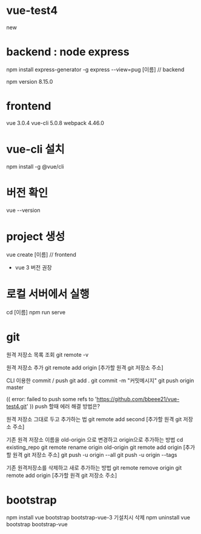 # vue-test4
new

# backend : node express
npm install express-generator -g
express --view=pug [이름] // backend

npm version
8.15.0

# frontend
vue 3.0.4
vue-cli 5.0.8
webpack 4.46.0

# vue-cli 설치
npm install -g @vue/cli

# 버전 확인
vue --version

# project 생성
vue create [이름] // frontend
- vue 3 버전 권장

# 로컬 서버에서 실행
cd [이름]
npm run serve

# git
원격 저장소 목록 조회
git remote -v

원격 저장소 추가 
git remote add origin [추가할 원격 git 저장소 주소]

CLI 이용한 commit / push
git add .
git commit -m "커밋메시지"
git push origin master

(( error: failed to push some refs to 'https://github.com/bbeee21/vue-test4.git' )) push 할때 에러 해결 방법은?

원격 저장소 그대로 두고 추가하는 법
git remote add second [추가할 원격 git 저장소 주소]

기존 원격 저장소 이름을 old-origin 으로 변경하고 origin으로 추가하는 방법
cd existing_repo
git remote rename origin old-origin
git remote add origin [추가할 원격 git 저장소 주소]
git push -u origin --all
git push -u origin --tags

기존 원격저장소를 삭제하고 새로 추가하는 방법
git remote remove origin
git remote add origin [추가할 원격 git 저장소 주소]

# bootstrap
npm install vue bootstrap bootstrap-vue-3
기설치시 삭제
npm uninstall vue bootstrap bootstrap-vue